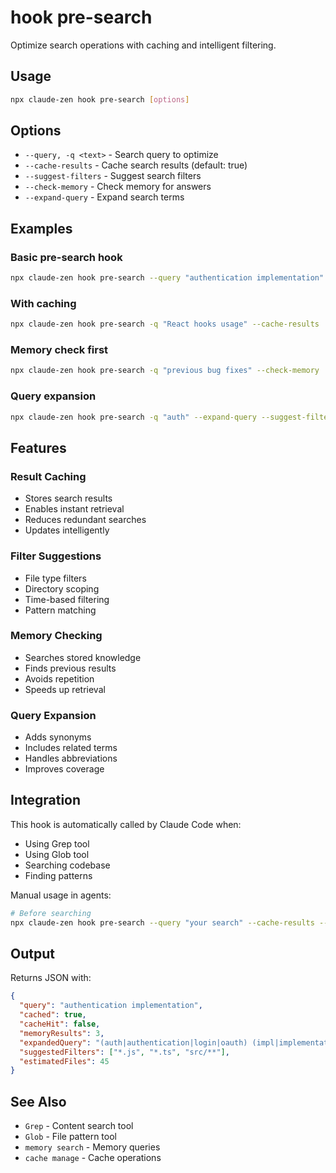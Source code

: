 # hook pre-search

Optimize search operations with caching and intelligent filtering.

## Usage

```bash
npx claude-zen hook pre-search [options]
```

## Options

- `--query, -q <text>` - Search query to optimize
- `--cache-results` - Cache search results (default: true)
- `--suggest-filters` - Suggest search filters
- `--check-memory` - Check memory for answers
- `--expand-query` - Expand search terms

## Examples

### Basic pre-search hook

```bash
npx claude-zen hook pre-search --query "authentication implementation"
```

### With caching

```bash
npx claude-zen hook pre-search -q "React hooks usage" --cache-results
```

### Memory check first

```bash
npx claude-zen hook pre-search -q "previous bug fixes" --check-memory
```

### Query expansion

```bash
npx claude-zen hook pre-search -q "auth" --expand-query --suggest-filters
```

## Features

### Result Caching

- Stores search results
- Enables instant retrieval
- Reduces redundant searches
- Updates intelligently

### Filter Suggestions

- File type filters
- Directory scoping
- Time-based filtering
- Pattern matching

### Memory Checking

- Searches stored knowledge
- Finds previous results
- Avoids repetition
- Speeds up retrieval

### Query Expansion

- Adds synonyms
- Includes related terms
- Handles abbreviations
- Improves coverage

## Integration

This hook is automatically called by Claude Code when:

- Using Grep tool
- Using Glob tool
- Searching codebase
- Finding patterns

Manual usage in agents:

```bash
# Before searching
npx claude-zen hook pre-search --query "your search" --cache-results --check-memory
```

## Output

Returns JSON with:

```json
{
  "query": "authentication implementation",
  "cached": true,
  "cacheHit": false,
  "memoryResults": 3,
  "expandedQuery": "(auth|authentication|login|oauth) (impl|implementation|code)",
  "suggestedFilters": ["*.js", "*.ts", "src/**"],
  "estimatedFiles": 45
}
```

## See Also

- `Grep` - Content search tool
- `Glob` - File pattern tool
- `memory search` - Memory queries
- `cache manage` - Cache operations
